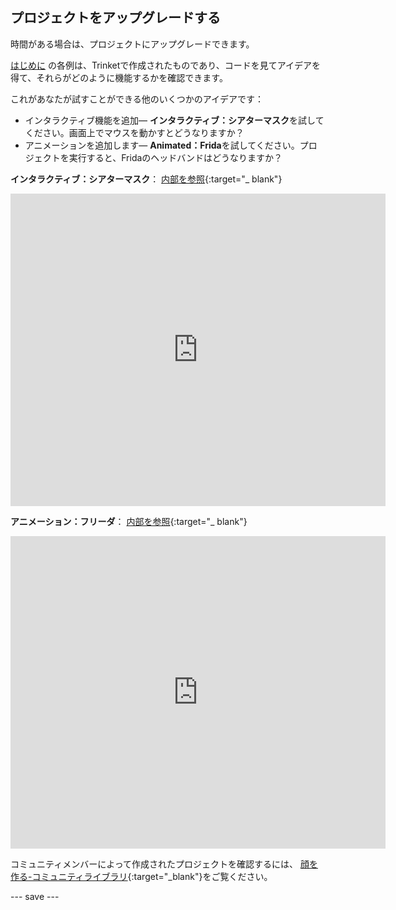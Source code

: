 ## プロジェクトをアップグレードする

時間がある場合は、プロジェクトにアップグレードできます。

[はじめに](.) の各例は、Trinketで作成されたものであり、コードを見てアイデアを得て、それらがどのように機能するかを確認できます。

これがあなたが試すことができる他のいくつかのアイデアです：
- インタラクティブ機能を追加— **インタラクティブ：シアターマスク**を試してください。画面上でマウスを動かすとどうなりますか？
- アニメーションを追加します— **Animated：Frida**を試してください。プロジェクトを実行すると、Fridaのヘッドバンドはどうなりますか？

**インタラクティブ：シアターマスク**： [内部を参照](https://trinket.io/python/86d89fad13){:target="_ blank"}
<div class="trinket">
  <iframe src="https://trinket.io/embed/python/86d89fad13?outputOnly=true&start=result" width="600" height="500" frameborder="0" marginwidth="0" marginheight="0" allowfullscreen>
  </iframe>
</div>

**アニメーション：フリーダ**： [内部を参照](https://trinket.io/python/3d69be294a){:target="_ blank"}
<div class="trinket">
  <iframe src="https://trinket.io/embed/python/3d69be294a?outputOnly=true&start=result" width="600" height="500" frameborder="0" marginwidth="0" marginheight="0" allowfullscreen>
  </iframe>
</div>

コミュニティメンバーによって作成されたプロジェクトを確認するには、 [顔を作る-コミュニティライブラリ](https://wke.lt/w/s/8sVH4f){:target="_blank"}をご覧ください。

--- save ---
